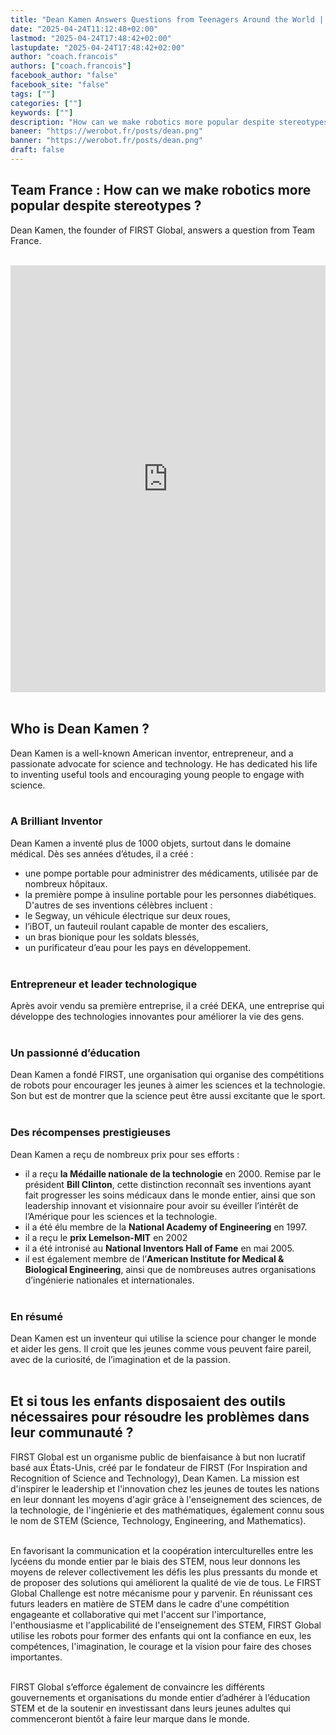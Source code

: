 ```yaml
---
title: "Dean Kamen Answers Questions from Teenagers Around the World | FIRST Global"
date: "2025-04-24T11:12:48+02:00"
lastmod: "2025-04-24T17:48:42+02:00"
lastupdate: "2025-04-24T17:48:42+02:00"
author: "coach.francois"
authors: ["coach.francois"]
facebook_author: "false"
facebook_site: "false"
tags: [""]
categories: [""]
keywords: [""]
description: "How can we make robotics more popular despite stereotypes ?"
baneer: "https://werobot.fr/posts/dean.png"
banner: "https://werobot.fr/posts/dean.png"
draft: false
---
```

## Team France : How can we make robotics more popular despite stereotypes ?

Dean Kamen, the founder of FIRST Global, answers a question from Team France.

<br>
<iframe width="100%" height="683" src="https://www.youtube.com/embed/W20iGPFUNRg?si=YNgMHTV9ZOEFUvTZ&amp;start=569&amp;end=624" title="YouTube video player" frameborder="0" allow="accelerometer; autoplay; clipboard-write; encrypted-media; gyroscope; picture-in-picture; web-share" referrerpolicy="strict-origin-when-cross-origin" allowfullscreen></iframe>
<br><br>

## Who is Dean Kamen ?

Dean Kamen is a well-known American inventor, entrepreneur, and a passionate advocate for science and technology. He has dedicated his life to inventing useful tools and encouraging young people to engage with science.
<br><br>

### A Brilliant Inventor
Dean Kamen a inventé plus de 1000 objets, surtout dans le domaine médical. Dès ses années d’études, il a créé :
- une pompe portable pour administrer des médicaments, utilisée par de nombreux hôpitaux.
-  la première pompe à insuline portable pour les personnes diabétiques.
D'autres de ses inventions célèbres incluent :
 - le Segway, un véhicule électrique sur deux roues,
- l’iBOT, un fauteuil roulant capable de monter des escaliers,
- un bras bionique pour les soldats blessés,
- un purificateur d’eau pour les pays en développement.
<br><br>

### Entrepreneur et leader technologique
Après avoir vendu sa première entreprise, il a créé DEKA, une entreprise qui développe des technologies innovantes pour améliorer la vie des gens.
<br><br>

### Un passionné d’éducation
Dean Kamen a fondé FIRST, une organisation qui organise des compétitions de robots pour encourager les jeunes à aimer les sciences et la technologie. Son but est de montrer que la science peut être aussi excitante que le sport.
<br><br>

### Des récompenses prestigieuses
Dean Kamen a reçu de nombreux prix pour ses efforts :
- il a reçu **la Médaille nationale de la technologie** en 2000. Remise par le président **Bill Clinton**, cette distinction reconnaît ses inventions ayant fait progresser les soins médicaux dans le monde entier, ainsi que son leadership innovant et visionnaire pour avoir su éveiller l’intérêt de l’Amérique pour les sciences et la technologie.
-  il a été élu membre de la **National Academy of Engineering** en 1997.
-  il a reçu le **prix Lemelson-MIT** en 2002
-  il a été intronisé au **National Inventors Hall of Fame** en mai 2005.
-  il est également membre de l’**American Institute for Medical & Biological Engineering**, ainsi que de nombreuses autres organisations d’ingénierie nationales et internationales.
<br><br>

### En résumé
Dean Kamen est un inventeur qui utilise la science pour changer le monde et aider les gens. Il croit que les jeunes comme vous peuvent faire pareil, avec de la curiosité, de l’imagination et de la passion.
<br><br>

## Et si tous les enfants disposaient des outils nécessaires pour résoudre les problèmes dans leur communauté ?

FIRST Global est un organisme public de bienfaisance à but non lucratif basé aux États-Unis, créé par le fondateur de FIRST (For Inspiration and Recognition of Science and Technology), Dean Kamen. La mission est d'inspirer le leadership et l'innovation chez les jeunes de toutes les nations en leur donnant les moyens d'agir grâce à l'enseignement des sciences, de la technologie, de l'ingénierie et des mathématiques, également connu sous le nom de STEM (Science, Technology, Engineering, and Mathematics).
<br><br>

En favorisant la communication et la coopération interculturelles entre les lycéens du monde entier par le biais des STEM, nous leur donnons les moyens de relever collectivement les défis les plus pressants du monde et de proposer des solutions qui améliorent la qualité de vie de tous. Le FIRST Global Challenge est notre mécanisme pour y parvenir. En réunissant ces futurs leaders en matière de STEM dans le cadre d'une compétition engageante et collaborative qui met l'accent sur l'importance, l'enthousiasme et l'applicabilité de l'enseignement des STEM, FIRST Global utilise les robots pour former des enfants qui ont la confiance en eux, les compétences, l'imagination, le courage et la vision pour faire des choses importantes.
<br><br>

FIRST Global s’efforce également de convaincre les différents gouvernements et organisations du monde entier d’adhérer à l’éducation STEM et de la soutenir en investissant dans leurs jeunes adultes qui commenceront bientôt à faire leur marque dans le monde.

